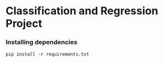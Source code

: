 # Classification and Regression Project

### Installing dependencies

`pip install -r requirements.txt`
